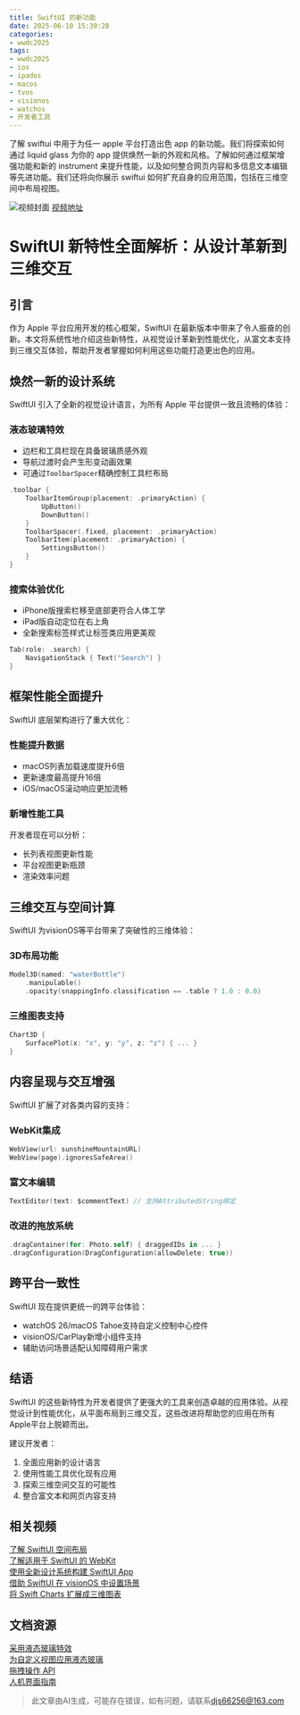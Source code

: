 ```yaml
---
title: SwiftUI 的新功能
date: 2025-06-10 15:39:28
categories:
- wwdc2025
tags:
- wwdc2025
- ios
- ipados
- macos
- tvos
- visionos
- watchos
- 开发者工具
---
```

了解 swiftui 中用于为任一 apple 平台打造出色 app 的新功能。我们将探索如何通过 liquid glass 为你的 app 提供焕然一新的外观和风格。了解如何通过框架增强功能和新的 instrument 来提升性能，以及如何整合网页内容和多信息文本编辑等先进功能。我们还将向你展示 swiftui 如何扩充自身的应用范围，包括在三维空间中布局视图。
<!--more-->

![视频封面](https://devimages-cdn.apple.com/wwdc-services/images/3055294D-836B-4513-B7B0-0BC5666246B0/9883/9883_wide_250x141_2x.jpg)
[视频地址](https://developer.apple.com/cn/videos/play/wwdc2025/256/)

# SwiftUI 新特性全面解析：从设计革新到三维交互

## 引言
作为 Apple 平台应用开发的核心框架，SwiftUI 在最新版本中带来了令人振奋的创新。本文将系统性地介绍这些新特性，从视觉设计革新到性能优化，从富文本支持到三维交互体验，帮助开发者掌握如何利用这些功能打造更出色的应用。

## 焕然一新的设计系统
SwiftUI 引入了全新的视觉设计语言，为所有 Apple 平台提供一致且流畅的体验：

### 液态玻璃特效
- 边栏和工具栏现在具备玻璃质感外观
- 导航过渡时会产生形变动画效果
- 可通过`ToolbarSpacer`精确控制工具栏布局

```swift
.toolbar {
    ToolbarItemGroup(placement: .primaryAction) {
        UpButton()
        DownButton()
    }
    ToolbarSpacer(.fixed, placement: .primaryAction)
    ToolbarItem(placement: .primaryAction) {
        SettingsButton()
    }
}
```

### 搜索体验优化
- iPhone版搜索栏移至底部更符合人体工学
- iPad版自动定位在右上角
- 全新搜索标签样式让标签类应用更美观

```swift
Tab(role: .search) {
    NavigationStack { Text("Search") }
}
```

## 框架性能全面提升
SwiftUI 底层架构进行了重大优化：

### 性能提升数据
- macOS列表加载速度提升6倍
- 更新速度最高提升16倍
- iOS/macOS滚动响应更加流畅

### 新增性能工具
开发者现在可以分析：
- 长列表视图更新性能
- 平台视图更新瓶颈
- 渲染效率问题

## 三维交互与空间计算
SwiftUI 为visionOS等平台带来了突破性的三维体验：

### 3D布局功能
```swift
Model3D(named: "waterBottle")
    .manipulable()
    .opacity(snappingInfo.classification == .table ? 1.0 : 0.0)
```

### 三维图表支持
```swift
Chart3D {
    SurfacePlot(x: "x", y: "y", z: "z") { ... }
}
```

## 内容呈现与交互增强
SwiftUI 扩展了对各类内容的支持：

### WebKit集成
```swift
WebView(url: sunshineMountainURL)
WebView(page).ignoresSafeArea()
```

### 富文本编辑
```swift
TextEditor(text: $commentText) // 支持AttributedString绑定
```

### 改进的拖放系统
```swift
.dragContainer(for: Photo.self) { draggedIDs in ... }
.dragConfiguration(DragConfiguration(allowDelete: true))
```

## 跨平台一致性
SwiftUI 现在提供更统一的跨平台体验：

- watchOS 26/macOS Tahoe支持自定义控制中心控件
- visionOS/CarPlay新增小组件支持
- 辅助访问场景适配认知障碍用户需求

## 结语
SwiftUI 的这些新特性为开发者提供了更强大的工具来创造卓越的应用体验。从视觉设计到性能优化，从平面布局到三维交互，这些改进将帮助您的应用在所有Apple平台上脱颖而出。

建议开发者：
1. 全面应用新的设计语言
2. 使用性能工具优化现有应用
3. 探索三维空间交互的可能性
4. 整合富文本和网页内容支持

## 相关视频
[了解 SwiftUI 空间布局](https://developer.apple.com/videos/play/wwdc2025/273)  
[了解适用于 SwiftUI 的 WebKit](https://developer.apple.com/videos/play/wwdc2025/231)  
[使用全新设计系统构建 SwiftUI App](https://developer.apple.com/videos/play/wwdc2025/323)  
[借助 SwiftUI 在 visionOS 中设置场景](https://developer.apple.com/videos/play/wwdc2025/290)  
[将 Swift Charts 扩展成三维图表](https://developer.apple.com/videos/play/wwdc2025/313)  

## 文档资源
[采用液态玻璃特效](https://developer.apple.com/documentation/TechnologyOverviews/adopting-liquid-glass)  
[为自定义视图应用液态玻璃](https://developer.apple.com/documentation/SwiftUI/Applying-Liquid-Glass-to-custom-views)  
[拖拽操作 API](https://developer.apple.com/documentation/SwiftUI/View/draggable(_:))  
[人机界面指南](https://developer.apple.com/design/human-interface-guidelines)
> 此文章由AI生成，可能存在错误，如有问题，请联系[djs66256@163.com](djs66256@163.com)
